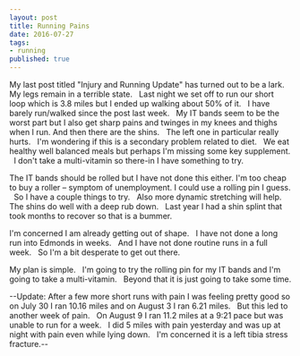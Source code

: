 ```yaml
---
layout: post
title: Running Pains
date: 2016-07-27
tags:
- running
published: true
---
```

My last post titled "Injury and Running Update" has turned out to be a lark. &nbsp; My legs remain in a terrible state. &nbsp;  Last night we set off to run our short loop which is 3.8 miles but I ended up walking about 50% of it. &nbsp; I have barely run/walked since the post last week.  &nbsp; My IT bands seem to be the worst part but I also get sharp pains and twinges in my knees and thighs when I run.  And then there are the shins.  &nbsp; The left one in particular really hurts. &nbsp; I'm wondering if this is a secondary problem related to diet.  &nbsp;  We eat healthy well balanced meals but perhaps I'm missing some key supplement.  &nbsp;  I don't take a multi-vitamin so there-in I have something to try.   
 
The IT bands should be rolled but I have not done this either.  I'm too cheap to buy a roller – symptom of unemployment.  I could use a rolling pin I guess.  &nbsp; So I have a couple things to try.  &nbsp; Also more dynamic stretching will help.  &nbsp;  The shins do well with a deep rub down.  &nbsp; Last year I had a shin splint that took months to recover so that is a bummer.  
 
I'm concerned I am already getting out of shape.  &nbsp; I have not done a long run into Edmonds in weeks.  &nbsp; And I have not done routine runs in a full week.  &nbsp; So I'm a bit desperate to get out there. 
 
My plan is simple.  &nbsp; I'm going to try the rolling pin for my IT bands and I'm going to take a multi-vitamin.  &nbsp; Beyond that it is just going to take some time.

--Update: After a few more short runs with pain I was feeling pretty good so on July 30 I ran 10.16 miles and on August 3 I ran 6.21 miles.  &nbsp; But this led to another week of pain.  &nbsp; On August 9 I ran 11.2 miles at a 9:21 pace but was unable to run for a week. &nbsp; I did 5 miles with pain yesterday and was up at night with pain even while lying down.  &nbsp; I'm concerned it is a left tibia stress fracture.--
